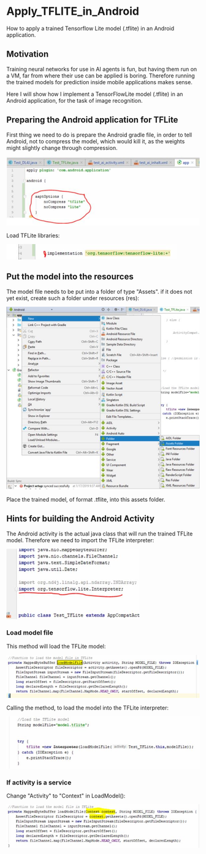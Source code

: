 # Apply_TFLITE_in_Android
How to apply a trained Tensorflow Lite model (.tflite) in an Android application.

[image1]: https://github.com/moritzzzzz/Apply_TFLITE_in_Android/blob/master/1.JPG "gradle1"
[image2]: https://github.com/moritzzzzz/Apply_TFLITE_in_Android/blob/master/2.jpg "gradle2"
[image3]: https://github.com/moritzzzzz/Apply_TFLITE_in_Android/blob/master/3.jpg "model1"
[image4]: https://github.com/moritzzzzz/Apply_TFLITE_in_Android/blob/master/4.jpg "model2"
[image5]: https://github.com/moritzzzzz/Apply_TFLITE_in_Android/blob/master/5.jpg "model3"
[image6]: https://github.com/moritzzzzz/Apply_TFLITE_in_Android/blob/master/6.jpg "model4"
[image7]: https://github.com/moritzzzzz/Apply_TFLITE_in_Android/blob/master/7.jpg "model5"

## Motivation
Training neural networks for use in AI agents is fun, but having them run on a VM, far from where their use can be applied is boring. Therefore running the trained models for prediction inside mobile applications makes sense. 

Here I will show how I implement a TensorFlowLite model (.tflite) in an Android application, for the task of image recognition.

## Preparing the Android application for TFLite

First thing we need to do is prepare the Android gradle file, in order to tell Android, not to compress the model, which would kill it, as the weights might slightly change through compression.

![Gradle1][image1]

Load TFLite libraries:

![Gradle2][image2]

## Put the model into the resources

The model file needs to be put into a folder of type "Assets". if it does not yet exist, create such a folder under resources (res):

![Model1][image3]

Place the trained model, of format .tflite, into this assets folder.

## Hints for building the Android Activity 

The Android activity is the actual java class that will run the trained TFLite model. Therefore we need to import the TFLite interpreter:

![Model2][image4]

### Load model file

This method will load the TFLite model:

![Model3][image5]

Calling the method, to load the model into the TFLite interpreter:

![Model4][image6]

### If activity is a service
Change "Activity" to "Context" in LoadModel():

![Model5][image7]





